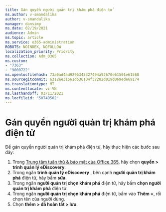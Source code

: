 ```yaml
---
title: Gán quyền người quản trị khám phá điện tử
ms.author: v-smandalika
author: v-smandalika
manager: dansimp
ms.date: 02/19/2021
audience: Admin
ms.topic: article
ms.service: o365-administration
ROBOTS: NOINDEX, NOFOLLOW
localization_priority: Priority
ms.collection: Adm_O365
ms.custom:
- "7363"
- "9000722"
ms.openlocfilehash: 73a0ad4ad9296343327494a92670e61501e61568
ms.sourcegitcommit: 6312ee31561db36104f32282d019d069ede69174
ms.translationtype: MT
ms.contentlocale: vi-VN
ms.lasthandoff: 03/11/2021
ms.locfileid: "50749502"
---
```

# <a name="assign-ediscovery-administrator-permissions"></a>Gán quyền người quản trị khám phá điện tử

Để gán quyền người quản trị khám phá điện tử, hãy thực hiện các bước sau đây:

1. Trong [Trung tâm tuân thủ & bảo mật của Office 365](https://sip.protection.office.com/), hãy chọn **quyền > trình quản lý eDiscovery**.
2. Trong ngăn **trình quản lý eDiscovery** , bên cạnh **người quản trị khám phá** điện tử, hãy bấm **sửa**.
3. Trong ngăn **người quản trị chọn khám phá** điện tử, hãy bấm **chọn người quản trị khám phá** điện tử.
4. Trong ngăn **người quản trị chọn khám phá** điện tử, bấm vào **Thêm +**, rồi chọn tên của người dùng.
5. Chọn **thêm > đã hoàn tất > lưu**.